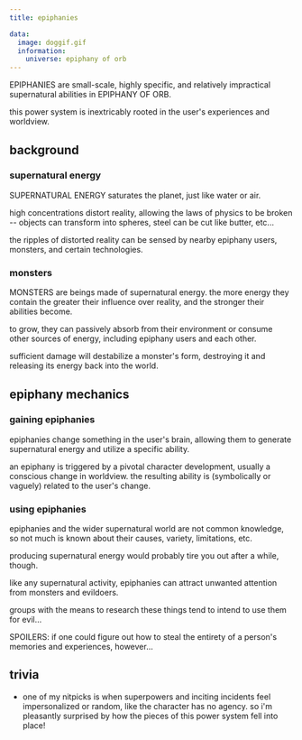 ```yaml
---
title: epiphanies

data:
  image: doggif.gif
  information:
    universe: epiphany of orb
---
```


EPIPHANIES are small-scale, highly specific, and relatively impractical supernatural abilities in EPIPHANY OF ORB.

this power system is inextricably rooted in the user's experiences and worldview.

## background

### supernatural energy

SUPERNATURAL ENERGY saturates the planet, just like water or air.

high concentrations distort reality, allowing the laws of physics to be broken -- objects can transform into spheres, steel can be cut like butter, etc...

the ripples of distorted reality can be sensed by nearby epiphany users, monsters, and certain technologies.

### monsters

MONSTERS are beings made of supernatural energy. the more energy they contain the greater their influence over reality, and the stronger their abilities become.

to grow, they can passively absorb from their environment or consume other sources of energy, including epiphany users and each other.

sufficient damage will destabilize a monster's form, destroying it and releasing its energy back into the world.

## epiphany mechanics

### gaining epiphanies

epiphanies change something in the user's brain, allowing them to generate supernatural energy and utilize a specific ability.

an epiphany is triggered by a pivotal character development, usually a conscious change in worldview. the resulting ability is (symbolically or vaguely) related to the user's change.

### using epiphanies

epiphanies and the wider supernatural world are not common knowledge, so not much is known about their causes, variety, limitations, etc.

producing supernatural energy would probably tire you out after a while, though.

like any supernatural activity, epiphanies can attract unwanted attention from monsters and evildoers.

groups with the means to research these things tend to intend to use them for evil...

SPOILERS: if one could figure out how to steal the entirety of a person's memories and experiences, however...

## trivia

- one of my nitpicks is when superpowers and inciting incidents feel impersonalized or random, like the character has no agency. so i'm pleasantly surprised by how the pieces of this power system fell into place!
